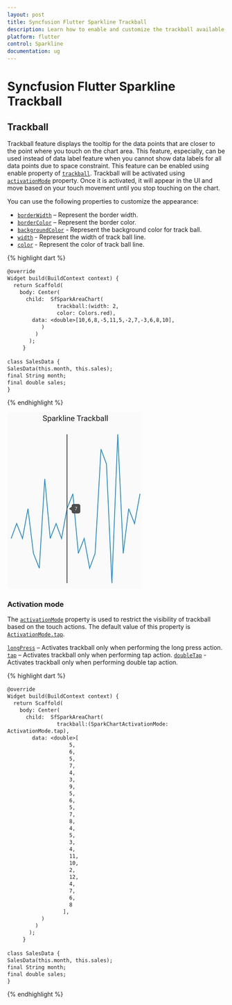 ```yaml
---
layout: post
title: Syncfusion Flutter Sparkline Trackball 
description: Learn how to enable and customize the trackball available in the Syncfusion Flutter Sparkline widget.
platform: flutter
control: Sparkline
documentation: ug
---
```


# Syncfusion Flutter Sparkline Trackball 

## Trackball

Trackball feature displays the tooltip for the data points that are closer to the point where you touch on the chart area. This feature, especially, can be used instead of data label feature when you cannot show data labels for all data points due to space constraint. This feature can be enabled using enable property of [`trackball`](). Trackball will be activated using [`activationMode`]() property. Once it is activated, it will appear in the UI and move based on your touch movement until you stop touching on the chart.

You can use the following properties to customize the appearance:

* [`borderWidth`]() – Represent the border width.
* [`borderColor`]() – Represent the border color.
* [`backgroundColor`]() - Represent the background color for track ball.
* [`width`]() - Represent the width of track ball line.
* [`color`]() - Represent the color of track ball line.

{% highlight dart %} 

    @override
    Widget build(BuildContext context) {
      return Scaffold(
        body: Center(
          child:  SfSparkAreaChart(
                    trackball:(width: 2,
                    color: Colors.red),
            data: <double>[10,6,8,-5,11,5,-2,7,-3,6,8,10],
               )
             )
           );
         }

    class SalesData {
    SalesData(this.month, this.sales);
    final String month;
    final double sales;
    }

{% endhighlight %}

![Sparkline trackball](images/trackball/spark-trackball.png)

### Activation mode

The [`activationMode`]() property is used to restrict the visibility of trackball based on the touch actions. The default value of this property is [`ActivationMode.tap`]().

[`longPress`]() – Activates trackball only when performing the long press action.
[`tap`]() – Activates trackball only when performing tap action.
[`doubleTap`]() - Activates trackball only when performing double tap action.

{% highlight dart %} 

    @override
    Widget build(BuildContext context) {
      return Scaffold(
        body: Center(
          child:  SfSparkAreaChart(
                    trackball:(SparkChartActivationMode: ActivationMode.tap),
            data: <double>[
                        5,
                        6,
                        5,
                        7,
                        4,
                        3,
                        9,
                        5,
                        6,
                        5,
                        7,
                        8,
                        4,
                        5,
                        3,
                        4,
                        11,
                        10,
                        2,
                        12,
                        4,
                        7,
                        6,
                        8
                      ],
               )
             )
           );
         }

    class SalesData {
    SalesData(this.month, this.sales);
    final String month;
    final double sales;
    }

{% endhighlight %}

